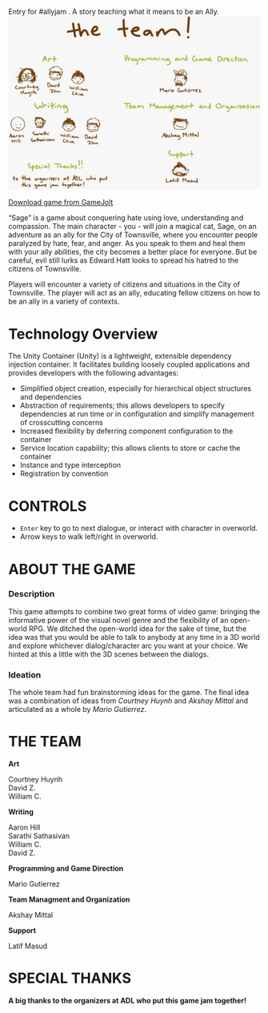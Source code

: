 Entry for #allyjam . A story teaching what it means to be an Ally. 
![alt text](https://github.com/akshaymittal143/Austin-ADL-Game-Challenge/blob/master/Images/ADL%20Game%20Jam.jpeg)

[Download game from GameJolt](https://gamejolt.com/games/ali-tale/292086)

“Sage” is a game about conquering hate using love, understanding and compassion. The main character - you - will join a magical cat, Sage, on an adventure as an ally for the City of Townsville, where you encounter people paralyzed by hate, fear, and anger. As you speak to them and heal them with your ally abilities, the city becomes a better place for everyone. But be careful, evil still lurks as Edward Hatt looks to spread his hatred to the citizens of Townsville. 

Players will encounter a variety of citizens and situations in the City of Townsville.  The player will act as an ally, educating fellow citizens on how to be an ally in a variety of contexts.

# Technology Overview
The Unity Container (Unity) is a lightweight, extensible dependency injection container. It facilitates building loosely coupled applications and provides developers with the following advantages:

- Simplified object creation, especially for hierarchical object structures and dependencies
- Abstraction of requirements; this allows developers to specify dependencies at run time or in configuration and simplify management of crosscutting concerns
- Increased flexibility by deferring component configuration to the container
- Service location capability; this allows clients to store or cache the container
- Instance and type interception
- Registration by convention

# CONTROLS  
* `Enter` key to go to next dialogue, or interact with character in overworld.  
* Arrow keys to walk left/right in overworld.  

# ABOUT THE GAME  
### Description  
This game attempts to combine two great forms of video game: bringing the informative power of the visual novel genre and the flexibility of an open-world RPG. We ditched the open-world idea for the sake of time, but the idea was that you would be able to talk to anybody at any time in a 3D world and explore whichever dialog/character arc you want at your choice. We hinted at this a little with the 3D scenes between the dialogs.

### Ideation  
The whole team had fun brainstorming ideas for the game. The final idea was a combination of ideas from *Courtney Huynh* and *Akshay Mittal* and articulated as a whole by *Mario Gutierrez*.

# THE TEAM  

**Art**  

Courtney Huynh  
David Z.  
William C.  

**Writing**  

Aaron Hill  
Sarathi Sathasivan  
William C.  
David Z.  

**Programming and Game Direction**  

Mario Gutierrez  

**Team Managment and Organization**  

Akshay Mittal  

**Support**  

Latif Masud  

# SPECIAL THANKS  
**A big thanks to the organizers at ADL who put this game jam together!**  

 

